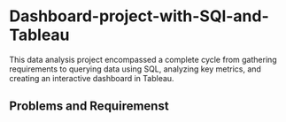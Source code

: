 # Dashboard-project-with-SQl-and-Tableau
This data analysis project encompassed a complete cycle from gathering requirements to querying data using SQL, analyzing key metrics, and creating an interactive dashboard in Tableau. 

## Problems and Requiremenst 


